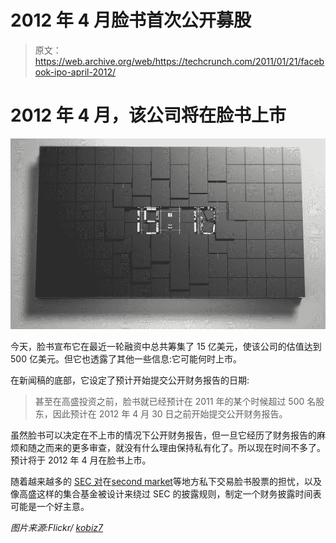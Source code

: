 # 2012 年 4 月脸书首次公开募股

> 原文：<https://web.archive.org/web/https://techcrunch.com/2011/01/21/facebook-ipo-april-2012/>

# 2012 年 4 月，该公司将在脸书上市

![](img/a07706dff12751f122644d3c91d0f137.png)

今天，脸书宣布它在最近一轮融资中总共筹集了 15 亿美元，使该公司的估值达到 500 亿美元。但它也透露了其他一些信息:它可能何时上市。

在新闻稿的底部，它设定了预计开始提交公开财务报告的日期:

> 甚至在高盛投资之前，脸书就已经预计在 2011 年的某个时候超过 500 名股东，因此预计在 2012 年 4 月 30 日之前开始提交公开财务报告。

虽然脸书可以决定在不上市的情况下公开财务报告，但一旦它经历了财务报告的麻烦和随之而来的更多审查，就没有什么理由保持私有化了。所以现在时间不多了。预计将于 2012 年 4 月在脸书上市。

随着越来越多的 [SEC 对](https://web.archive.org/web/20230202232142/https://techcrunch.com/2010/12/28/sec-private-stock/)在[second market](https://web.archive.org/web/20230202232142/https://techcrunch.com/2011/01/21/demand-doubles-secondmarket-q4/)等地方私下交易脸书股票的担忧，以及像高盛这样的集合基金被设计来绕过 SEC 的披露规则，制定一个财务披露时间表可能是一个好主意。

*图片来源:Flickr/ [kobiz7](https://web.archive.org/web/20230202232142/http://www.flickr.com/photos/27369469@N08/2661018158/)*
